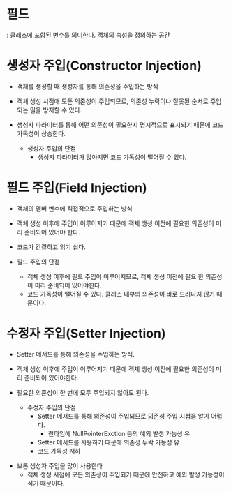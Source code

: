 # 필드
: 클래스에 포함된 변수를 의미한다. 객체의 속성을 정의하는 공간

# 생성자 주입(Constructor Injection)
- 객체를 생성할 때 생성자를 통해 의존성을 주입하는 방식
- 객체 생성 시점애 모든 의존성이 주입되므로, 의존성 누락이나 잘못된 순서로 주입되는 일을 방지할 수 있다.
- 생성자 파라미터를 통해 어떤 의존성이 필요한지 명시적으로 표시되기 때문에 코드 가독성이 상승한다.

    - 생성자 주입의 단점
        - 생성자 파라미터가 많아지면 코드 가독성이 떨어질 수 있다.

# 필드 주입(Field Injection)
- 객체의 멤버 변수에 직접적으로 주입하는 방식
- 객체 생성 이후에 주입이 이루어지기 때문에 객체 생성 이전에 필요한
  의존성이 미리 준비되어 있어야 한다.
- 코드가 간결하고 읽기 쉽다.

- 필드 주입의 단점
    - 객체 생성 이후에 필드 주입이 이루어지므로, 객체 생성 이전에 필요
      한 의존성이 미리 준비되어 있어야한다.
    - 코드 가독성이 떨어질 수 있다.
      클래스 내부의 의존성이 바로 드러나지 않기 때문이다.

# 수정자 주입(Setter Injection)
- Setter 메서드를 통해 의존성을 주입하는 방식.
- 객체 생성 이후에 주입이 이루어지기 때문에 객체 생성 이전에 필요한 의존성이 미리 준비되어 있어야한다.
- 필요한 의존성이 한 번에 모두 주입되지 않아도 된다.

    - 수정자 주입의 단점
        - Setter 메서드를 통해 의존성이 주입되므로 의존성 주입 시점을 알기 어렵다.
            - 런타임에 NullPointerExction 등의 예외 발생 가능성 유
        - Setter 메서드를 사용하기 때문에 의존성 누락 가능성 유
        - 코드 가독성 저하

* 보통 생성자 주입을 많이 사용한다
    - 객체 생성 시점에 모든 의존성이 주입되기 때문에 안전하고 예외 발생 가능성이 적기 때문이다.